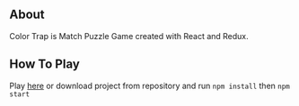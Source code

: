 ## About

Color Trap is Match Puzzle Game created with React and Redux.

## How To Play

Play [here](https://color-trap.netlify.app) or download project from repository and run `npm install` then `npm start`

